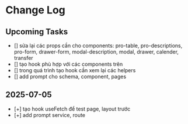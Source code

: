 # Change Log

## Upcoming Tasks

- [] sửa lại các props cần cho components: pro-table, pro-descriptions, pro-form, drawer-form, modal-description, modal, drawer, calender, transfer
- [] tạo hook phù hợp với các components trên
- [] trong quá trình tạo hook cần xem lại các helpers
- [] add prompt cho schema, component, pages

## 2025-07-05

- [+] tạo hook useFetch để test page, layout trước
- [+] add prompt service, route
